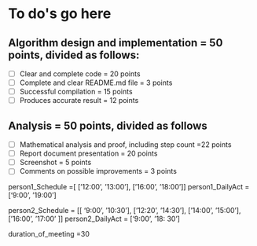 # To do's go here

## Algorithm design and implementation = 50 points, divided as follows:
- [ ] Clear and complete code = 20 points
- [ ] Complete and clear README.md file = 3 points
- [ ] Successful compilation = 15 points
- [ ] Produces accurate result = 12 points

## Analysis = 50 points, divided as follows
- [ ] Mathematical analysis and proof, including step count =22 points
- [ ] Report document presentation = 20 points
- [ ] Screenshot = 5 points
- [ ] Comments on possible improvements = 3 points

person1_Schedule =[ [’12:00’, ’13:00’], [’16:00’, ’18:00’]]
person1_DailyAct = [‘9:00’, ’19:00’]


person2_Schedule = [[ ‘9:00’, ’10:30’], [’12:20’, ’14:30’], [’14:00’, ’15:00’], [’16:00’, ’17:00’ ]]
person2_DailyAct = [‘9:00’, ’18: 30’]

duration_of_meeting =30